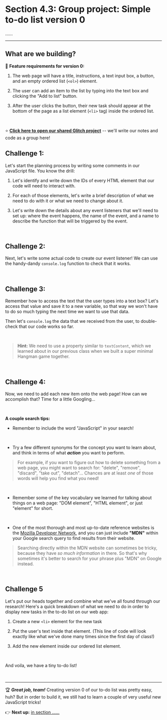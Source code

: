 # Section 4.3: Group project: Simple to-do list version 0

......

<hr/>

## What are we building?

:hammer: **Feature requirements for version 0:**

  1. The web page will have a title, instructions, a text input box, a button, and an empty ordered list (`<ol>`) element.

  1. The user can add an item to the list by typing into the text box and clicking the "Add to list" button.

  1. After the user clicks the button, their new task should appear at the bottom of the page as a list element (`<li>` tag) inside the ordered list.

<br/>

:star: [**Click here to open our shared Glitch project**](https://glitch.com/edit/#!/join/0ea3b592-0e27-44ef-be20-eb5f1fae2df0) -- we'll write our notes and code as a group here!

## Challenge 1:

Let's start the planning process by writing some comments in our JavaScript file. You know the drill:

  1. Let's identify and write down the IDs of every HTML element that our code will need to interact with.
  
  1. For each of those elements, let's write a brief description of what we need to do with it or what we need to change about it.
  
  1. Let's write down the details about any event listeners that we'll need to set up: where the event happens, the name of the event, and a name to describe the function that will be triggered by the event.

<br/>

## Challenge 2:

Next, let's write some actual code to create our event listener! We can use the handy-dandy `console.log` function to check that it works.


<br/>

## Challenge 3:

Remember how to access the text that the user types into a text box? Let's access that value and save it to a new variable, so that way we won't have to do so much typing the next time we want to use that data.

Then let's `console.log` the data that we received from the user, to double-check that our code works so far.

<br/>

  > **Hint:** We need to use a property similar to `textContent`, which we learned about in our previous class when we built a super minimal Hangman game together.

<br/>

## Challenge 4:

Now, we need to add each new item onto the web page! How can we accomplish that? Time for a little Googling...

<br/>

**A couple search tips:**

  - Remember to include the word "JavaScript" in your search!

<br/>

  - Try a few different synonyms for the concept you want to learn about, and think in terms of what ***action*** you want to perform.

  > For example, if you want to figure out how to delete something from a web page, you might want to search for: "delete", "remove", "discard", "take out", "detach"... Chances are at least *one* of those words will help you find what you need!

<br/>

  - Remember some of the key vocabulary we learned for talking about things on a web page: "DOM element", "HTML element", or just "element" for short.

<br/>

  - One of the most thorough and most up-to-date reference websites is the [Mozilla Developer Network](), and you can just include **"MDN"** within your Google search query to find results from their website. 

  > Searching directly within the MDN website can sometimes be tricky, because they have *so much information* in there. So that's why sometimes it's better to search for your phrase plus "MDN" on Google instead.

<br/>

## Challenge 5

Let's put our heads together and combine what we've all found through our research! Here's a quick breakdown of what we need to do in order to display new tasks in the to-do list on our web app:

  1. Create a new `<li>` element for the new task

  1. Put the user's text inside that element. (This line of code will look exactly like what we've done many times since the first day of class!)

  1. Add the new element inside our ordered list element.

<br/>

And voila, we have a tiny to-do list!

<br/>
<hr/>


🏆 ***Great job, team!*** Creating version 0 of our to-do list was pretty easy, huh? But in order to build it, we still had to learn a couple of very useful new JavaScript tricks!

:point_right: **Next up:** [in section ......](#)

